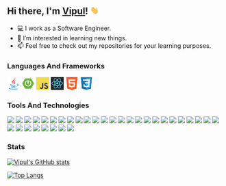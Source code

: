 ## Hi there, I'm [Vipul](https://github.com/vipul-kumar-singh/)! <img src="https://raw.githubusercontent.com/vipul-kumar-singh/vipul-kumar-singh/master/src/gif/wave.gif" width="20px">

- 💻 I work as a Software Engineer.
- 👀 I’m interested in learning new things.
- 📫 Feel free to check out my repositories for your learning purposes.


### Languages And Frameworks
<code><img height="30" src="https://raw.githubusercontent.com/vipul-kumar-singh/vipul-kumar-singh/master/src/logo/java.png" title="Java"></code>
<code><img height="30" src="https://raw.githubusercontent.com/vipul-kumar-singh/vipul-kumar-singh/master/src/logo/spring-boot.png" title="Spring Boot"></code>
<code><img height="30" src="https://raw.githubusercontent.com/vipul-kumar-singh/vipul-kumar-singh/master/src/logo/js.png" title="JavaScript"></code>
<code><img height="30" src="https://raw.githubusercontent.com/vipul-kumar-singh/vipul-kumar-singh/master/src/logo/react.png" title="React JS"></code>
<code><img height="30" src="https://raw.githubusercontent.com/vipul-kumar-singh/vipul-kumar-singh/master/src/logo/html.png" title="HTML"></code>
<code><img height="30" src="https://raw.githubusercontent.com/vipul-kumar-singh/vipul-kumar-singh/master/src/logo/css.png" title="CSS"></code>

### Tools And Technologies
![](https://img.shields.io/badge/API-JPA-informational?style=flat&logo=hibernate&logoColor=e6ac00&color=blue&labelColor=white)
![](https://img.shields.io/badge/ORM-Hibernate-informational?style=flat&logo=hibernate&logoColor=e6ac00&color=blue&labelColor=white)
![](https://img.shields.io/badge/Arch-MVC-informational?style=flat&logo=spring&logoColor=6DB33F&color=blue&labelColor=white)
![](https://img.shields.io/badge/Arch-Microservices-informational?style=flat&logo=springboot&logoColor=6DB33F&color=blue&labelColor=white)
![](https://img.shields.io/badge/FE-JSP-informational?style=flat&logo=java&logoColor=orange&color=blue&labelColor=white)
![](https://img.shields.io/badge/FE-Thymeleaf-informational?style=flat&logo=thymeleaf&logoColor=005F0F&color=blue&labelColor=white)
![](https://img.shields.io/badge/BE-Kafka-informational?style=flat&logo=apachekafka&logoColor=black&color=blue&labelColor=white)
![](https://img.shields.io/badge/BE-Elasticsearch-informational?style=flat&logo=elasticsearch&logoColor=00ffff&color=blue&labelColor=white)
![](https://img.shields.io/badge/DB-MySql-informational?style=flat&logo=mysql&logoColor=4479A1&color=blue&labelColor=white)
![](https://img.shields.io/badge/DB-Postgres-informational?style=flat&logo=postgresql&logoColor=4169E1&color=blue&labelColor=white)
![](https://img.shields.io/badge/DB-Mongo-informational?style=flat&logo=mongodb&logoColor=47A248&color=blue&labelColor=white)
![](https://img.shields.io/badge/Server-Tomcat-informational?style=flat&logo=apachetomcat&logoColor=F8DC75&color=blue&labelColor=white)
![](https://img.shields.io/badge/Build-Gradle-informational?style=flat&logo=gradle&logoColor=02303A&color=blue&labelColor=white)
![](https://img.shields.io/badge/Build-Maven-informational?style=flat&logo=apachemaven&logoColor=C71A36&color=blue&labelColor=white)
![](https://img.shields.io/badge/AWS-EC2-informational?style=flat&logo=amazonaws&logoColor=FF9900&color=blue&labelColor=white)
![](https://img.shields.io/badge/AWS-S3-informational?style=flat&logo=amazonaws&logoColor=FF9900&color=blue&labelColor=white)
![](https://img.shields.io/badge/AWS-CodeCommit-informational?style=flat&logo=amazonaws&logoColor=FF9900&color=blue&labelColor=white)
![](https://img.shields.io/badge/AWS-CodeBuild-informational?style=flat&logo=amazonaws&logoColor=FF9900&color=blue&labelColor=white)
![](https://img.shields.io/badge/AWS-CodePipeline-informational?style=flat&logo=amazonaws&logoColor=FF9900&color=blue&labelColor=white)
![](https://img.shields.io/badge/AWS-Cognito-informational?style=flat&logo=amazonaws&logoColor=FF9900&color=blue&labelColor=white)
![](https://img.shields.io/badge/AWS-Lambda-informational?style=flat&logo=amazonaws&logoColor=FF9900&color=blue&labelColor=white)
![](https://img.shields.io/badge/AWS-Cloudwatch-informational?style=flat&logo=amazonaws&logoColor=FF9900&color=blue&labelColor=white)
![](https://img.shields.io/badge/AWS-MSK-informational?style=flat&logo=amazonaws&logoColor=FF9900&color=blue&labelColor=white)
![](https://img.shields.io/badge/VCS-Git-informational?style=flat&logo=github&logoColor=black&color=blue&labelColor=white)
![](https://img.shields.io/badge/VCS-Flyway-informational?style=flat&logo=amazondynamodb&logoColor=blue&color=blue&labelColor=white)
![](https://img.shields.io/badge/VCS-Liquibase-informational?style=flat&logo=amazondynamodb&logoColor=blue&color=blue&labelColor=white)
![](https://img.shields.io/badge/QA-Postman-informational?style=flat&logo=postman&logoColor=FF6C37&color=blue&labelColor=white)
![](https://img.shields.io/badge/QA-JMeter-informational?style=flat&logo=apachejmeter&logoColor=D22128&color=blue&labelColor=white)
![](https://img.shields.io/badge/QA-Junit-informational?style=flat&logo=junit5&logoColor=25A162&color=blue&labelColor=white)
![](https://img.shields.io/badge/IDE-IntelliJ-informational?style=flat&logo=intellijidea&logoColor=cc00ff&color=blue&labelColor=white)
![](https://img.shields.io/badge/IDE-Eclipse-informational?style=flat&logo=eclipseide&logoColor=2C2255&color=blue&labelColor=white)
![](https://img.shields.io/badge/OS-Ubuntu-informational?style=flat&logo=ubuntu&logoColor=E95420&color=blue&labelColor=white)
![](https://img.shields.io/badge/OS-Windows-informational?style=flat&logo=windows&logoColor=0078D6&color=blue&labelColor=white)



### Stats

[![Vipul's GitHub stats](https://github-readme-stats.vercel.app/api?username=vipul-kumar-singh&show_icons=true&theme=algolia)](https://github.com/vipul-kumar-singh/)

[![Top Langs](https://github-readme-stats.vercel.app/api/top-langs/?username=vipul-kumar-singh&show_icons=true&theme=algolia&layout=compact)](https://github.com/vipul-kumar-singh/)
